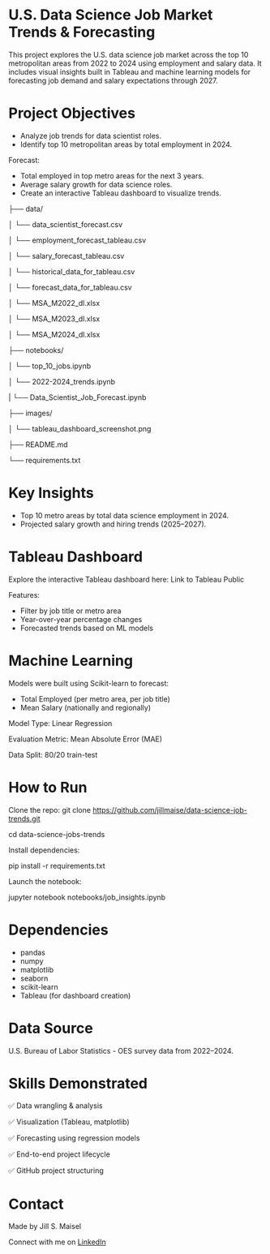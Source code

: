 # U.S. Data Science Job Market Trends & Forecasting

This project explores the U.S. data science job market across the top 10 metropolitan areas from 2022 to 2024 using employment and salary data. It includes visual insights built in Tableau and machine learning models for forecasting job demand and salary expectations through 2027.

# Project Objectives

* Analyze job trends for data scientist roles.
* Identify top 10 metropolitan areas by total employment in 2024.


Forecast:
* Total employed in top metro areas for the next 3 years.
* Average salary growth for data science roles.
* Create an interactive Tableau dashboard to visualize trends.


├── data/


│      └── data_scientist_forecast.csv


│      └── employment_forecast_tableau.csv


│      └── salary_forecast_tableau.csv


│      └── historical_data_for_tableau.csv


│      └── forecast_data_for_tableau.csv


│      └── MSA_M2022_dl.xlsx


│      └── MSA_M2023_dl.xlsx


│      └── MSA_M2024_dl.xlsx


├── notebooks/


│      └── top_10_jobs.ipynb


│      └── 2022-2024_trends.ipynb


|      └── Data_Scientist_Job_Forecast.ipynb


├── images/


│      └── tableau_dashboard_screenshot.png


├── README.md


└── requirements.txt


# Key Insights

* Top 10 metro areas by total data science employment in 2024.
* Projected salary growth and hiring trends (2025–2027).

# Tableau Dashboard

Explore the interactive Tableau dashboard here: Link to Tableau Public


Features:
* Filter by job title or metro area
* Year-over-year percentage changes
* Forecasted trends based on ML models

# Machine Learning

Models were built using Scikit-learn to forecast:
* Total Employed (per metro area, per job title)
* Mean Salary (nationally and regionally)


Model Type: Linear Regression


Evaluation Metric: Mean Absolute Error (MAE)


Data Split: 80/20 train-test

# How to Run

Clone the repo:
git clone https://github.com/jillmaise/data-science-job-trends.git


cd data-science-jobs-trends

Install dependencies:


pip install -r requirements.txt

Launch the notebook:


jupyter notebook notebooks/job_insights.ipynb

# Dependencies

* pandas
* numpy
* matplotlib
* seaborn
* scikit-learn
* Tableau (for dashboard creation)

# Data Source

U.S. Bureau of Labor Statistics - OES survey data from 2022–2024.

# Skills Demonstrated

✅ Data wrangling & analysis


✅ Visualization (Tableau, matplotlib)


✅ Forecasting using regression models


✅ End-to-end project lifecycle


✅ GitHub project structuring

# Contact

Made by Jill S. Maisel


Connect with me on [LinkedIn](https://www.linkedin.com/in/jill-maisel/)

